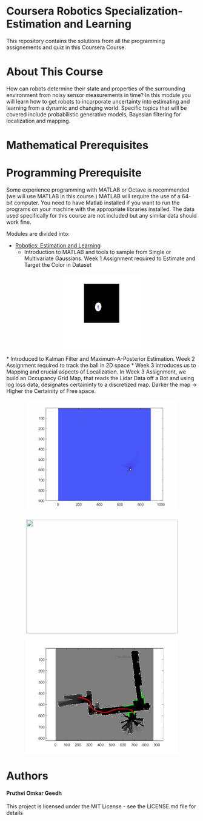 <h1>Coursera Robotics Specialization- Estimation and Learning</h1>


This repository contains the solutions from all the programming assignements and quiz in this Coursera Course.

<h1>About This Course</h1>
How can robots determine their state and properties of the surrounding environment from noisy sensor measurements in time?  In this module you will learn how to get robots to incorporate uncertainty into estimating and learning from a dynamic and changing world. Specific topics that will be covered include probabilistic generative models, Bayesian filtering for localization and mapping.

<h1>Mathematical Prerequisites</h1>


<h1>Programming Prerequisite</h1>
Some experience programming with MATLAB or Octave is recommended (we will use MATLAB in this course.) MATLAB will require the use of a 64-bit computer.
You need to have Matlab installed if you want to run the programs on your machine with the appropriate libraries installed. The data used specifically for this course are not included but any similar data should work fine.

Modules are divided into:

* [Robotics: Estimation and Learning](https://github.com/smit585/Upenn-Robotics/tree/master/Robotics%20and%20Estimation)
    * Introduction to MATLAB and tools to sample from Single or Multivariate Gaussians. Week 1 Assignment required to Estimate and Target the Color in Dataset
<p align="center">
  <img width="200" height="200" src="https://raw.githubusercontent.com/smit585/Upenn-Robotics/master/Robotics%20and%20Estimation/Week%201/DemoImages/DemoGIFWeek1.gif">
</p>
    * Introduced to Kalman Filter and Maximum-A-Posterior Estimation. Week 2 Assignment required to track the ball in 2D space
    *  Week 3 introduces us to Mapping and crucial aspects of Localization. In Week 3 Assignment, we build an Occupancy Grid Map, that reads the Lidar Data off a Bot and using log loss data, designates certaininty to a discretized map. Darker the map -> Higher the Certainity of Free space.
    <p align="center">
  <img width="400" height="300" src="https://raw.githubusercontent.com/smit585/Upenn-Robotics/master/Robotics%20and%20Estimation/Week%203/DemoImages/Week3Demo.gif">
</p>
   
<p align="center">
  <img width="400" height="300" src="https://github.com/smit585/Upenn-Robotics/blob/master/Robotics%20and%20Estimation/Week%204/DemoImages/DemoWeek4.gif?raw=true">
<p align="center">
  <img width="400" height="300" src="https://raw.githubusercontent.com/smit585/Upenn-Robotics/master/Robotics%20and%20Estimation/Week%204/DemoImages/Final%20Image.png">

<h1>Authors</h1>
<h4>Pruthvi Omkar Geedh</h4>
This project is licensed under the MIT License - see the LICENSE.md file for details
